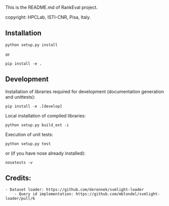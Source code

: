 This is the README.md of RankEval project.

copyright: HPCLab, ISTI-CNR, Pisa, Italy.


## Installation

```python setup.py install```

or

```pip install -e .```

## Development

Installation of libraries required for development (documentation generation and unittests):

```pip install -e .[develop]```

Local installation of compiled libraries: 

```python setup.py build_ext -i```

Execution of unit tests:

```python setup.py test```

or (if you have nose already installed):

```nosetests -v```


## Credits:
    - Dataset loader: https://github.com/deronnek/svmlight-loader
        - Query id implementation: https://github.com/mblondel/svmlight-loader/pull/6


